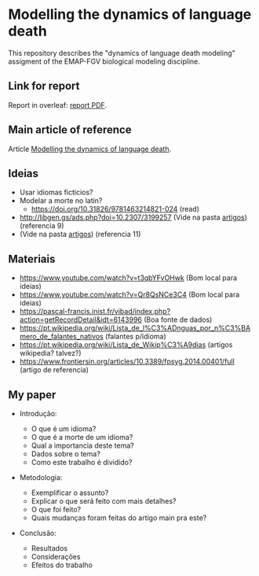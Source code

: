 # Modelling the dynamics of language death
This repository describes the "dynamics of language death modeling" assigment of the EMAP-FGV biological modeling discipline.

## Link for report
Report in overleaf: [report PDF](https://pt.overleaf.com/read/vqjfqhspnmdb).

## Main article of reference
Article [Modelling the dynamics of language death](https://www.nature.com/articles/424900a).


## Ideias

- Usar idiomas ficticios?
- Modelar a morte no latin?
	- https://doi.org/10.31826/9781463214821-024 (read)
- http://libgen.gs/ads.php?doi=10.2307/3199257 (Vide na pasta [artigos](https://github.com/wellington36/Modelling-the-dynamics-of-language-death/tree/main/Artigos%20referentes)) (referencia 9)
- (Vide na pasta [artigos](https://github.com/wellington36/Modelling-the-dynamics-of-language-death/tree/main/Artigos%20referentes)) (referencia 11)


## Materiais

- https://www.youtube.com/watch?v=t3qbYFvOHwk (Bom local para ideias)
- https://www.youtube.com/watch?v=Qr8QsNCe3C4 (Bom local para ideias)
- https://pascal-francis.inist.fr/vibad/index.php?action=getRecordDetail&idt=6143996 (Boa fonte de dados)
- https://pt.wikipedia.org/wiki/Lista_de_l%C3%ADnguas_por_n%C3%BAmero_de_falantes_nativos (falantes p/idioma)
- https://pt.wikipedia.org/wiki/Lista_de_Wikip%C3%A9dias (artigos wikipedia? talvez?)
- https://www.frontiersin.org/articles/10.3389/fpsyg.2014.00401/full (artigo de referencia)


## My paper

- Introdução:
	- O que é um idioma?
	- O que é a morte de um idioma?
	- Qual a importancia deste tema?
	- Dados sobre o tema?
	- Como este trabalho é dividido?

- Metodologia:
	- Exemplificar o assunto?
	- Explicar o que será feito com mais detalhes?
	- O que foi feito?
	- Quais mudanças foram feitas do artigo main pra este?

- Conclusão:
	- Resultados
	- Considerações
	- Efeitos do trabalho

